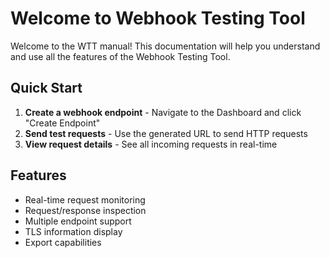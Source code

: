 # Welcome to Webhook Testing Tool

Welcome to the WTT manual! This documentation will help you understand and use all the features of the Webhook Testing Tool.

## Quick Start

1. **Create a webhook endpoint** - Navigate to the Dashboard and click "Create Endpoint"
2. **Send test requests** - Use the generated URL to send HTTP requests
3. **View request details** - See all incoming requests in real-time

## Features

- Real-time request monitoring
- Request/response inspection
- Multiple endpoint support
- TLS information display
- Export capabilities